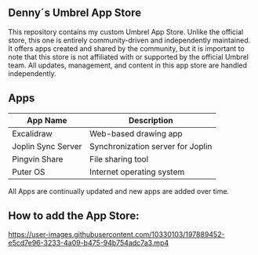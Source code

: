 ## Denny´s Umbrel App Store

This repository contains my custom Umbrel App Store. Unlike the official store, this one is entirely community-driven and independently maintained. It offers apps created and shared by the community, but it is important to note that this store is not affiliated with or supported by the official Umbrel team. All updates, management, and content in this app store are handled independently.

## Apps

| App Name          | Description                 |
| ----------------- | ----------------------------- |
| Excalidraw        | Web-based drawing app      |
| Joplin Sync Server| Synchronization server for Joplin |
| Pingvin Share     | File sharing tool             |
| Puter OS          | Internet operating system     |

All Apps are continually updated and new apps are added over time.

## How to add the App Store:

https://user-images.githubusercontent.com/10330103/197889452-e5cd7e96-3233-4a09-b475-94b754adc7a3.mp4
